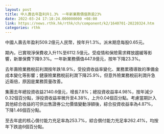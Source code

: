 ```yaml
---
layout: post
title: 中人壽去年盈利升1.3%　一年新業務價值跌逾23%
date: 2022-03-24 17:18:24.000000000 +08:00
link: https://news.rthk.hk/rthk/ch/component/k2/1640701-20220324.htm
categories: rthk
---
```


中國人壽去年盈利509.2億元人民幣，按年升1.3%。派末期息每股0.65元。

期內，已實現淨保費收入升1%至6112.5億元。受疫情和保險需求釋放趨緩等影響，新單保費下降9.3%。一年新業務價值447.8億元，按年下降23.3%。

去年壽險業務稅前利潤按年跌18.9%，受投資收益率變化、業務累積導致的準備金成本變化等影響；健康險業務稅前利潤下降25.9%，但意外險業務稅前利潤升急近兩倍，原因是業務質量改善。

集團去年總投資收益2140.6億元，增長7.8%；總投資收益率4.98%，按年減少0.32個百分點，淨投資收益率微升至4.38%，上升0.04個百分點。考慮當期計入其他綜合收益的可供出售證券公允價值變動淨額後，綜合投資收益率為4.87%，下降1.46個百分點。

至去年底的核心償付能力充足率為253.7%，綜合償付能力充足率262.41%，均按年下跌逾6個百分點。
